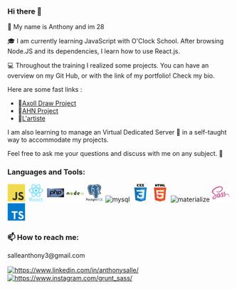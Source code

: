 ### Hi there 👋

:thought_balloon: My name is Anthony and im 28

:mortar_board: I am currently learning JavaScript with O'Clock School. After browsing Node.JS and its dependencies, I learn how to use React.js.

:computer: Throughout the training I realized some projects. You can have an overview on my Git Hub, or with the link of my portfolio! Check my bio.

Here are some fast links : 
- :rainbow:[Axoll Draw Project](http://www.salleanthony.fr:6525/)
- :paw_prints:[AHN Project](http://www.salleanthony.fr:6523/)
- :art:[L'artiste](http://www.salleanthony.fr:8082/)

I am also learning to manage an Virtual Dedicated Server :floppy_disk: in a self-taught way to accommodate my projects.

Feel free to ask me your questions and discuss with me on any subject. 💬

### Languages and Tools:
<p align="left">
<img src="https://raw.githubusercontent.com/devicons/devicon/master/icons/javascript/javascript-original.svg" alt="javascript" width="40" height="40"/>
<img src="https://raw.githubusercontent.com/devicons/devicon/master/icons/react/react-original-wordmark.svg" alt="react" width="40" height="40"/>
<img src="https://raw.githubusercontent.com/devicons/devicon/master/icons/php/php-original.svg" alt="php" width="40" height="40"/>
<img src="https://raw.githubusercontent.com/devicons/devicon/master/icons/nodejs/nodejs-original-wordmark.svg" alt="nodejs" width="40" height="40"/>
<img src="https://raw.githubusercontent.com/devicons/devicon/master/icons/postgresql/postgresql-original-wordmark.svg" alt="postgresql" width="40" height="40"/>
<img src="[https://raw.githubusercontent.com/devicons/devicon/master/icons/postgresql/postgresql-original-wordmark.svg](https://www.svgrepo.com/show/303251/mysql-logo.svg)" alt="mysql" width="40" height="40"/>
<img src="https://raw.githubusercontent.com/devicons/devicon/master/icons/css3/css3-original-wordmark.svg" alt="css3" width="40" height="40"/>
<img src="https://raw.githubusercontent.com/devicons/devicon/master/icons/html5/html5-original-wordmark.svg" alt="html5" width="40" height="40"/>
<img src="https://raw.githubusercontent.com/prplx/svg-logos/5585531d45d294869c4eaab4d7cf2e9c167710a9/svg/materialize.svg" alt="materialize" width="40" height="40"/>
<img src="https://raw.githubusercontent.com/devicons/devicon/master/icons/sass/sass-original.svg" alt="sass" width="40" height="40"/>
<img src="https://raw.githubusercontent.com/devicons/devicon/master/icons/typescript/typescript-original.svg" alt="typescript" width="40" height="40"/>
</p>

### 📫 How to reach me: 
<p>salleanthony3@gmail.com</p>
<p>
<a href="https://linkedin.com/in/anthonysalle/" target="blank"><img align="center" src="https://raw.githubusercontent.com/rahuldkjain/github-profile-readme-generator/master/src/images/icons/Social/linked-in-alt.svg" alt="https://www.linkedin.com/in/anthonysalle/" height="30" width="40" /></a>
<a href="https://instagram.com/grunt_sass/" target="blank"><img align="center" src="https://raw.githubusercontent.com/rahuldkjain/github-profile-readme-generator/master/src/images/icons/Social/instagram.svg" alt="https://www.instagram.com/grunt_sass/" height="30" width="40" /></a>


